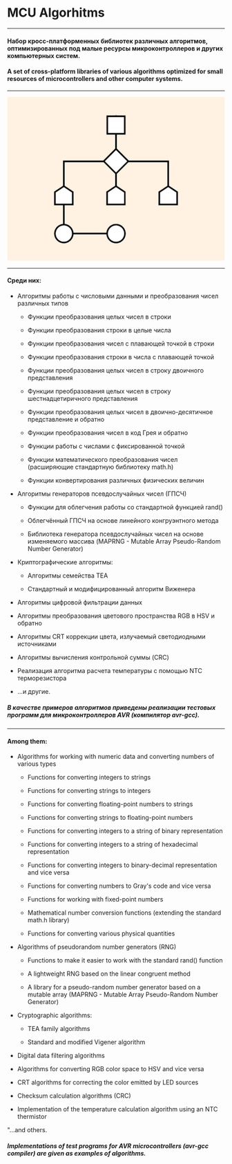 


# MCU Algorhitms
___

#### Набор кросс-платформенных библиотек различных алгоритмов, оптимизированных под малые ресурсы микроконтроллеров и других компьютерных систем.

#### A set of cross-platform libraries of various algorithms optimized for small resources of microcontrollers and other computer systems.

___

<img src="/resources/logo.png" alt="Algorithm logo"/>

___

#### Среди них:

- Алгоритмы работы с числовыми данными и преобразования чисел различных типов

   - Функции преобразования целых чисел в строки

   - Функции преобразования строки в целые числа

   - Функции преобразования чисел с плавающей точкой в строки

   - Функции преобразования строки в числа с плавающей точкой

   - Функции преобразования целых чисел в строку двоичного представления

   - Функции преобразования целых чисел в строку шестнадцетиричного представления

   - Функции преобразования целых чисел в двоично-десятичное представление и обратно

   - Функции преобразования чисел в код Грея и обратно

   - Функции работы с числами с фиксированной точкой

   - Функции математического преобразования чисел (расширяющие стандартную библиотеку math.h)

   - Функции конвертирования различных физических величин


- Алгоритмы генераторов псевдослучайных чисел (ГПСЧ)

   - Функции для облегчения работы со стандартной функцией rand()

   - Облегчённый ГПСЧ на основе линейного конгруэнтного метода

   - Библиотека генератора псевдослучайных чисел на основе изменяемого массива (MAPRNG - Mutable Array Pseudo-Random Number Generator)


- Криптографические алгоритмы:

   - Алгоритмы семейства TEA

   - Стандартный и модифицированный алгоритм Виженера


- Алгоритмы цифровой фильтрации данных


- Алгоритмы преобразования цветового пространства RGB в HSV и обратно


- Алгоритмы CRT коррекции цвета, излучаемый светодиодными источниками


- Алгоритмы вычисления контрольной суммы (CRC)


- Реализация алгоритма расчета температуры с помощью NTC терморезистора


- ...и другие.



##### В качестве примеров алгоритмов приведены реализации тестовых программ для микроконтроллеров AVR (компилятор avr-gcc).

___

#### Among them:

- Algorithms for working with numeric data and converting numbers of various types

   - Functions for converting integers to strings

   - Functions for converting strings to integers

   - Functions for converting floating-point numbers to strings

   - Functions for converting strings to floating-point numbers

   - Functions for converting integers to a string of binary representation

   - Functions for converting integers to a string of hexadecimal representation

   - Functions for converting integers to binary-decimal representation and vice versa

   - Functions for converting numbers to Gray's code and vice versa

   - Functions for working with fixed-point numbers

   - Mathematical number conversion functions (extending the standard math.h library)

   - Functions for converting various physical quantities


- Algorithms of pseudorandom number generators (RNG)

   - Functions to make it easier to work with the standard rand() function

   - A lightweight RNG based on the linear congruent method

   - A library for a pseudo-random number generator based on a mutable array (MAPRNG - Mutable Array Pseudo-Random Number Generator)


- Cryptographic algorithms:

   - TEA family algorithms

   - Standard and modified Vigener algorithm


- Digital data filtering algorithms


- Algorithms for converting RGB color space to HSV and vice versa


- CRT algorithms for correcting the color emitted by LED sources


- Checksum calculation algorithms (CRC)


- Implementation of the temperature calculation algorithm using an NTC thermistor


"...and others.



##### Implementations of test programs for AVR microcontrollers (avr-gcc compiler) are given as examples of algorithms.






